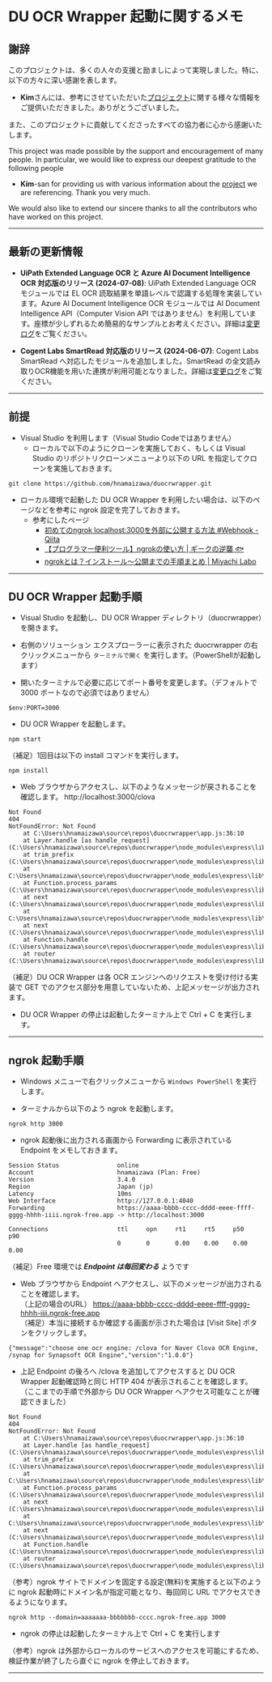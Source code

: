 # DU OCR Wrapper 起動に関するメモ

## 謝辞

このプロジェクトは、多くの人々の支援と励ましによって実現しました。特に、以下の方々に深い感謝を表します。

- **Kim**さんには、参考にさせていただいた[プロジェクト](https://github.com/javaos74/duocrwrapper)に関する様々な情報をご提供いただきました。ありがとうございました。

また、このプロジェクトに貢献してくださったすべての協力者に心から感謝いたします。

This project was made possible by the support and encouragement of many people. In particular, we would like to express our deepest gratitude to the following people

- **Kim**-san for providing us with various information about the [project](https://github.com/javaos74/duocrwrapper) we are referencing. Thank you very much.

We would also like to extend our sincere thanks to all the contributors who have worked on this project.

---

## 最新の更新情報

- **UiPath Extended Language OCR と Azure AI Document Intelligence OCR 対応版のリリース (2024-07-08)**: UiPath Extended Language OCR モジュールでは EL OCR 読取結果を単語レベルで認識する処理を実装しています。Azure AI Document Intelligence OCR モジュールでは AI Document Intelligence API（Computer Vision API ではありません）を利用しています。座標が少しずれるため簡易的なサンプルとお考えください。詳細は[変更ログ](https://github.com/hnamaizawa/duocrwrapper/commit/cb0bb298f9a9dfab0d793c06f7df3847a621848e)をご覧ください。

- **Cogent Labs SmartRead 対応版のリリース (2024-06-07)**: Cogent Labs SmartRead へ対応したモジュールを追加しました。SmartRead の全文読み取りOCR機能を用いた連携が利用可能となりました。詳細は[変更ログ](https://github.com/hnamaizawa/duocrwrapper/commit/0acb52424bf194a33b53dc3de0d7584751f8ce41)をご覧ください。

---

## 前提
- Visual Studio を利用します（Visual Studio Codeではありません）
  - ローカルで以下のようにクローンを実施しておく、もしくは Visual Studio のリポジトリクローンメニューより以下の URL を指定してクローンを実施しておきます。

~~~
git clone https://github.com/hnamaizawa/duocrwrapper.git
~~~

- ローカル環境で起動した DU OCR Wrapper を利用したい場合は、以下のページなどを参考に ngrok 設定を完了しておきます。
  - 参考にしたページ
    - [初めてのngrok localhost:3000を外部に公開する方法 #Webhook - Qiita](https://qiita.com/kujira_engineer/items/ce8f0f7e025324afc6b6)
    - [【プログラマー便利ツール】ngrokの使い方 | ギークの逆襲 🐟](https://www.geeklibrary.jp/counter-attack/ngrok/)
    - [ngrokとは？インストール〜公開までの手順まとめ | Miyachi Labo](https://labo.kon-ruri.co.jp/ngrok/#index_id3)

---

## DU OCR Wrapper 起動手順

- Visual Studio を起動し、DU OCR Wrapper ディレクトリ（duocrwrapper）を開きます。

- 右側のソリューション エクスプローラーに表示された duocrwrapper の右クリックメニューから `ターミナルで開く` を実行します。（PowerShellが起動します）

- 開いたターミナルで必要に応じてポート番号を変更します。（デフォルトで 3000 ポートなので必須ではありません）

~~~
$env:PORT=3000
~~~

- DU OCR Wrapper を起動します。

~~~
npm start
~~~

（補足）1回目は以下の install コマンドを実行します。

~~~
npm install
~~~

- Web ブラウザからアクセスし、以下のようなメッセージが戻されることを確認します。
  http://localhost:3000/clova


~~~
Not Found
404
NotFoundError: Not Found
    at C:\Users\hnamaizawa\source\repos\duocrwrapper\app.js:36:10
    at Layer.handle [as handle_request] (C:\Users\hnamaizawa\source\repos\duocrwrapper\node_modules\express\lib\router\layer.js:95:5)
    at trim_prefix (C:\Users\hnamaizawa\source\repos\duocrwrapper\node_modules\express\lib\router\index.js:328:13)
    at C:\Users\hnamaizawa\source\repos\duocrwrapper\node_modules\express\lib\router\index.js:286:9
    at Function.process_params (C:\Users\hnamaizawa\source\repos\duocrwrapper\node_modules\express\lib\router\index.js:346:12)
    at next (C:\Users\hnamaizawa\source\repos\duocrwrapper\node_modules\express\lib\router\index.js:280:10)
    at C:\Users\hnamaizawa\source\repos\duocrwrapper\node_modules\express\lib\router\index.js:646:15
    at next (C:\Users\hnamaizawa\source\repos\duocrwrapper\node_modules\express\lib\router\index.js:265:14)
    at Function.handle (C:\Users\hnamaizawa\source\repos\duocrwrapper\node_modules\express\lib\router\index.js:175:3)
    at router (C:\Users\hnamaizawa\source\repos\duocrwrapper\node_modules\express\lib\router\index.js:47:12)
~~~
（補足）DU OCR Wrapper は各 OCR エンジンへのリクエストを受け付ける実装で GET でのアクセス部分を用意していないため、上記メッセージが出力されます。


- DU OCR Wrapper の停止は起動したターミナル上で Ctrl + C を実行します。

---

## ngrok 起動手順

- Windows メニューで右クリックメニューから `Windows PowerShell` を実行します。

- ターミナルから以下のよう ngrok を起動します。

~~~
ngrok http 3000
~~~

- ngrok 起動後に出力される画面から Forwarding に表示されている Endpoint をメモしておきます。

~~~
Session Status                online                                                                                    
Account                       hnamaizawa (Plan: Free)                                                                   
Version                       3.4.0                                                                                     
Region                        Japan (jp)                                                                                
Latency                       10ms                                                                                      
Web Interface                 http://127.0.0.1:4040                                                                     
Forwarding                    https://aaaa-bbbb-cccc-dddd-eeee-ffff-gggg-hhhh-iiii.ngrok-free.app -> http://localhost:3000

Connections                   ttl     opn     rt1     rt5     p50     p90
                              0       0       0.00    0.00    0.00    0.00                                                                                                                             
~~~
（補足）Free 環境では ***Endpoint は毎回変わる*** ようです

- Web ブラウザから Endpoint へアクセスし、以下のメッセージが出力されることを確認します。  
  （上記の場合のURL） https://aaaa-bbbb-cccc-dddd-eeee-ffff-gggg-hhhh-iiii.ngrok-free.app  
  （補足）本当に接続するか確認する画面が示された場合は [Visit Site] ボタンをクリックします。

~~~
{"message":"choose one ocr engine: /clova for Naver Clova OCR Engine, /synap for Synapsoft OCR Engine","version":"1.0.0"}
~~~

- 上記 Endpoint の後ろへ /clova を追加してアクセスすると DU OCR Wrapper 起動確認時と同じ HTTP 404 が表示されることを確認します。  
  （ここまでの手順で外部から DU OCR Wrapper へアクセス可能なことが確認できました）

~~~
Not Found
404
NotFoundError: Not Found
    at C:\Users\hnamaizawa\source\repos\duocrwrapper\app.js:36:10
    at Layer.handle [as handle_request] (C:\Users\hnamaizawa\source\repos\duocrwrapper\node_modules\express\lib\router\layer.js:95:5)
    at trim_prefix (C:\Users\hnamaizawa\source\repos\duocrwrapper\node_modules\express\lib\router\index.js:328:13)
    at C:\Users\hnamaizawa\source\repos\duocrwrapper\node_modules\express\lib\router\index.js:286:9
    at Function.process_params (C:\Users\hnamaizawa\source\repos\duocrwrapper\node_modules\express\lib\router\index.js:346:12)
    at next (C:\Users\hnamaizawa\source\repos\duocrwrapper\node_modules\express\lib\router\index.js:280:10)
    at C:\Users\hnamaizawa\source\repos\duocrwrapper\node_modules\express\lib\router\index.js:646:15
    at next (C:\Users\hnamaizawa\source\repos\duocrwrapper\node_modules\express\lib\router\index.js:265:14)
    at Function.handle (C:\Users\hnamaizawa\source\repos\duocrwrapper\node_modules\express\lib\router\index.js:175:3)
    at router (C:\Users\hnamaizawa\source\repos\duocrwrapper\node_modules\express\lib\router\index.js:47:12)
~~~

（参考）ngrok サイトでドメインを固定する設定(無料)を実施すると以下のように ngrok 起動時にドメイン名が指定可能となり、毎回同じ URL でアクセスできるようになります。

~~~
ngrok http --domain=aaaaaaa-bbbbbbb-cccc.ngrok-free.app 3000
~~~

- ngrok の停止は起動したターミナル上で Ctrl + C を実行します

（参考）ngrok は外部からローカルのサービスへのアクセスを可能にするため、検証作業が終了したら直ぐに ngrok を停止しておきます。

---
